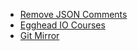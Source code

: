 - [Remove JSON Comments](https://removejsoncomments.tinystuff.dev/)
- [Egghead IO Courses](https://eggheadiocourses.tinystuff.dev/)
- [Git Mirror](https://cgitmirror.tinystuff.dev/)
